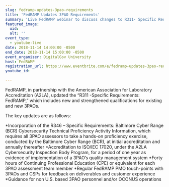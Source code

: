 ```yaml
---
slug: fedramp-updates-3pao-requirements
title: 'FedRAMP Updates 3PAO Requirements'
summary: 'Live FedRAMP webinar to discuss changes to R311- Specific Requirements&#58; FedRAMP'
featured_image: 
  uid: 
  alt: ''
event_type: 
  - youtube-live
date: 2018-11-14 14:00:00 -0500
end_date: 2018-11-14 15:00:00 -0500
event_organizer: DigitalGov University
host: FedRAMP
registration_url: https://www.eventbrite.com/e/fedramp-updates-3pao-requirements-registration-52233039427
youtube_id: 

---
```


FedRAMP, in partnership with the American Association for Laboratory Accreditation (A2LA), updated the “R311 -Specific Requirements: FedRAMP,” which includes new and strengthened qualifications for existing and new 3PAOs.

The key updates are as follows:

*Incorporation of the R346 – Specific Requirements: Baltimore Cyber Range (BCR) Cybersecurity Technical Proficiency Activity Information, which requires all 3PAO assessors to take a hands-on proficiency exercise, conducted by the Baltimore Cyber Range (BCR), at initial accreditation and annually thereafter
*Accreditation to ISO/IEC 17020, under the A2LA Cybersecurity Inspection Body Program, for a period of one year as evidence of implementation of a 3PAO’s quality management system
*Forty hours of Continuing Professional Education (CPE) or equivalent for each 3PAO assessment team member
*Regular FedRAMP PMO touch-points with 3PAOs and CSPs for feedback on deliverables and customer experience
*Guidance for non U.S. based 3PAO personnel and/or OCONUS operations

